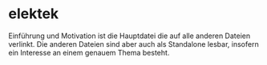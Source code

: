 # elektek

Einführung und Motivation ist die Hauptdatei die auf alle anderen Dateien verlinkt. 
Die anderen Dateien sind aber auch als Standalone lesbar, insofern ein Interesse an einem genauem Thema besteht.
